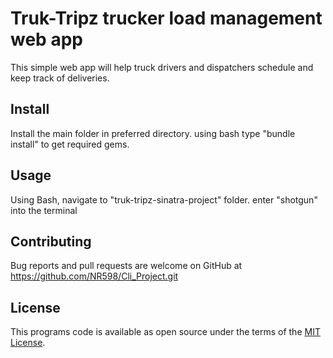 # Truk-Tripz trucker load management web app

This simple web app will help truck drivers and dispatchers schedule and keep track of deliveries.

## Install

Install the main folder in preferred directory. 
using bash type "bundle install" to get required gems.
    
## Usage

Using Bash, navigate to "truk-tripz-sinatra-project" folder.
enter "shotgun" into the terminal



## Contributing

Bug reports and pull requests are welcome on GitHub at https://github.com/NR598/Cli_Project.git

## License

This programs code is available as open source under the terms of the [MIT License](http://opensource.org/licenses/MIT).
